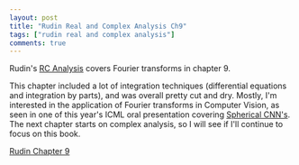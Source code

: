 ```yaml
---
layout: post
title: "Rudin Real and Complex Analysis Ch9"
tags: ["rudin real and complex analysis"]
comments: true
---
```


Rudin's [RC Analysis](https://www.mheducation.com/highered/product/real-complex-analysis-rudin/M0070542341.html) covers Fourier transforms in chapter 9. 

This chapter included a lot of integration techniques (differential equations and integration by parts), and was overall pretty cut and dry. Mostly, I'm interested in the application of Fourier transforms in Computer Vision, as seen in one of this year's ICML oral presentation covering [Spherical CNN's](https://openreview.net/pdf?id=Hkbd5xZRb). The next chapter starts on complex analysis, so I will see if I'll continue to focus on this book. 

[Rudin Chapter 9]({{site.baseurl}}/pdfs/rudin_rc_analysis/Rudin_Ch9.pdf)
